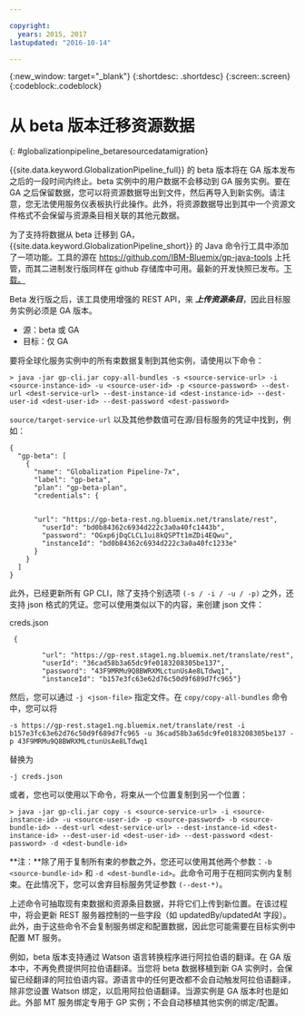 ```yaml
---

copyright:
  years: 2015, 2017
lastupdated: "2016-10-14"

---
```


{:new_window: target="_blank"}
{:shortdesc: .shortdesc}
{:screen:.screen}
{:codeblock:.codeblock}

# 从 beta 版本迁移资源数据
{: #globalizationpipeline_betaresourcedatamigration}


{{site.data.keyword.GlobalizationPipeline_full}} 的 beta 版本将在 GA 版本发布之后的一段时间内终止。beta 实例中的用户数据不会移动到 GA 服务实例。要在 GA 之后保留数据，您可以将资源数据导出到文件，然后再导入到新实例。请注意，您无法使用服务仪表板执行此操作。此外，将资源数据导出到其中一个资源文件格式不会保留与资源条目相关联的其他元数据。

为了支持将数据从 beta 迁移到 GA，{{site.data.keyword.GlobalizationPipeline_short}} 的 Java 命令行工具中添加了一项功能。工具的源在 https://github.com/IBM-Bluemix/gp-java-tools 上托管，而其二进制发行版同样在 github 存储库中可用。最新的开发快照已发布。[下载。](https://w3-connections.ibm.com/communities/service/html/communityview?communityUuid=589d87cf-d0c7-4e06-ab95-4108547f90aa#fullpageWidgetId=Wa22bb771e29b_4aa9_a114_cfe53fda2cc8&file=5cdaf089-ec7c-4881-b5a0-7ab651491237)

Beta 发行版之后，该工具使用增强的 REST API，来 ***上传资源条目***，因此目标服务实例必须是 GA 版本。 
* 源：beta 或 GA
* 目标：仅 GA

要将全球化服务实例中的所有束数据复制到其他实例，请使用以下命令：

```> java -jar gp-cli.jar copy-all-bundles -s <source-service-url> -i <source-instance-id> -u <source-user-id> -p <source-password> --dest-url <dest-service-url> --dest-instance-id <dest-instance-id> --dest-user-id <dest-user-id> --dest-password <dest-password>```


`source/target-service-url` 以及其他参数值可在源/目标服务的凭证中找到，例如：

 

```
{
  "gp-beta": [
    {
      "name": "Globalization Pipeline-7x",
      "label": "gp-beta",
      "plan": "gp-beta-plan",
      "credentials": {
 

      "url": "https://gp-beta-rest.ng.bluemix.net/translate/rest",
        "userId": "bd0b84362c6934d222c3a0a40fc1443b",
        "password": "OGxp6jDqCLCL1ui8kQSPTt1mZDi4EQwu",
        "instanceId": "bd0b84362c6934d222c3a0a40fc1233e"
      }
    }
  ]
}
```
此外，已经更新所有 GP CLI，除了支持个别选项 `(-s / -i / -u / -p)` 之外，还支持 json 格式的凭证。您可以使用类似以下的内容，来创建 json 文件：

creds.json 
 
```
 {

        "url": "https://gp-rest.stage1.ng.bluemix.net/translate/rest",
        "userId": "36cad58b3a65dc9fe0183208305be137",
        "password": "43F9MRMu9Q8BWRXMLctunUsAe8LTdwq1",
        "instanceId": "b157e3fc63e62d76c50d9f689d7fc965"} 
```
然后，您可以通过 `-j <json-file>` 指定文件。在 `copy/copy-all-bundles` 命令中，您可以将

```-s https://gp-rest.stage1.ng.bluemix.net/translate/rest -i b157e3fc63e62d76c50d9f689d7fc965 -u 36cad58b3a65dc9fe0183208305be137 -p 43F9MRMu9Q8BWRXMLctunUsAe8LTdwq1```

替换为

`-j creds.json `
 
或者，您也可以使用以下命令，将束从一个位置复制到另一个位置： 

```> java -jar gp-cli.jar copy -s <source-service-url> -i <source-instance-id> -u <source-user-id> -p <source-password> -b <source-bundle-id> --dest-url <dest-service-url> --dest-instance-id <dest-instance-id> --dest-user-id <dest-user-id> --dest-password <dest-password> -d <dest-bundle-id>```


**注：**除了用于复制所有束的参数之外，您还可以使用其他两个参数：`-b <source-bundle-id>` 和 `-d <dest-bundle-id>`。此命令可用于在相同实例内复制束。在此情况下，您可以舍弃目标服务凭证参数 `(--dest-*)`。





上述命令可抽取现有束数据和资源条目数据，并将它们上传到新位置。在该过程中，将会更新 REST 服务器控制的一些字段（如 updatedBy/updatedAt 字段）。此外，由于这些命令不会复制服务绑定和配置数据，因此您可能需要在目标实例中配置 MT 服务。





例如，beta 版本支持通过 Watson 语言转换程序进行阿拉伯语的翻译。在 GA 版本中，不再免费提供阿拉伯语翻译。当您将 beta 数据移植到新 GA 实例时，会保留已经翻译的阿拉伯语内容。源语言中的任何更改都不会自动触发阿拉伯语翻译，除非您设置 Watson 绑定，以启用阿拉伯语翻译。当源实例是 GA 版本时也是如此。外部 MT 服务绑定专用于 GP 实例；不会自动移植其他实例的绑定/配置。
 

